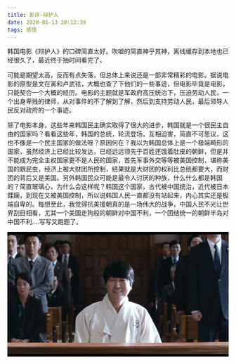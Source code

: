 ```yaml
---
title: 影评-辩护人
date: 2020-05-13 20:12:39
tags: 感悟
---
```

韩国电影《辩护人》的口碑简直太好。吹嘘的简直神乎其神，离线缓存到本地也已经很久了，最近终于抽时间看完了。

可能是期望太高，反而有点失落，但总体上来说还是一部非常精彩的电影。据说电影的原型是文在寅和卢武铉，大概也查了下他们的一些事迹，但电影毕竟是电影，只能契合一个大概的经历。电影的主题就是军政府高压统治下，压迫劳动人民，一个出身卑贱的律师，从对事件的不了解到了解，然后到支持劳动人民，最后领导人民反对政府的一个事迹。

除了电影本身，这些年来韩国民主确实取得了很大的进步，韩国就是一个很民主自由的国家吗？看看这些年，韩国的总统，轮流登场，互相迫害，简直不可思议，这也不像是一个民主国家的做法呀？原因何在？我以为韩国总体上是一个极端畸形的国家，虽然经济上已经比较发达，已经远远领先于百姓还饿着肚皮的朝鲜，但是并不能成为完全主权国家更不是人民的国家，首先军事外交等等被美国控制，堪称美国的跟屁虫，经济上被大财团所控制，结果就是大财团的权利比总统都要大，而财团的背后又是美国。另外韩国民众可能是最令人讨厌的种族，什么什么都是韩国的？简直玻璃心，为什么会这样呢？韩国这个国家，古代被中国统治，近代被日本蹂躏，到现在又被美国控制，所以说韩国人民一直都没有站起来，内心其实还是极端自卑的。每想至此，我觉得抗美援朝真的是一场伟大的战争，中国人民不光让世界刮目相看，尤其一个美国走狗般的朝鲜对中国不利，一个团结统一的朝鲜半岛对中国不利....写写又跑题了。

<div align=center>

![](/img/bianhuren.png)

</div>